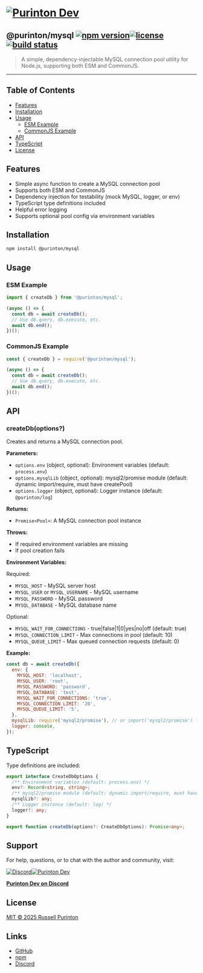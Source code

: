 # [![Purinton Dev](https://purinton.us/logos/brand.png)](https://discord.gg/QSBxQnX7PF)

## @purinton/mysql [![npm version](https://img.shields.io/npm/v/@purinton/mysql.svg)](https://www.npmjs.com/package/@purinton/mysql)[![license](https://img.shields.io/github/license/purinton/mysql.svg)](LICENSE)[![build status](https://github.com/purinton/mysql/actions/workflows/nodejs.yml/badge.svg)](https://github.com/purinton/mysql/actions)

> A simple, dependency-injectable MySQL connection pool utility for Node.js, supporting both ESM and CommonJS.

---

## Table of Contents

- [Features](#features)
- [Installation](#installation)
- [Usage](#usage)
  - [ESM Example](#esm-example)
  - [CommonJS Example](#commonjs-example)
- [API](#api)
- [TypeScript](#typescript)
- [License](#license)

## Features

- Simple async function to create a MySQL connection pool
- Supports both ESM and CommonJS
- Dependency injection for testability (mock MySQL, logger, or env)
- TypeScript type definitions included
- Helpful error logging
- Supports optional pool config via environment variables

## Installation

```bash
npm install @purinton/mysql
```

## Usage

### ESM Example

```js
import { createDb } from '@purinton/mysql';

(async () => {
  const db = await createDb();
  // Use db.query, db.execute, etc.
  await db.end();
})();
```

### CommonJS Example

```js
const { createDb } = require('@purinton/mysql');

(async () => {
  const db = await createDb();
  // Use db.query, db.execute, etc.
  await db.end();
})();
```

## API

### createDb(options?)

Creates and returns a MySQL connection pool.

**Parameters:**

- `options.env` (object, optional): Environment variables (default: `process.env`)
- `options.mysqlLib` (object, optional): mysql2/promise module (default: dynamic import/require, must have createPool)
- `options.logger` (object, optional): Logger instance (default: `@purinton/log`)

**Returns:**

- `Promise<Pool>`: A MySQL connection pool instance

**Throws:**

- If required environment variables are missing
- If pool creation fails

**Environment Variables:**

Required:

- `MYSQL_HOST` - MySQL server host
- `MYSQL_USER` or `MYSQL_USERNAME` - MySQL username
- `MYSQL_PASSWORD` - MySQL password
- `MYSQL_DATABASE` - MySQL database name

Optional:

- `MYSQL_WAIT_FOR_CONNECTIONS` - true|false|1|0|yes|no|off (default: true)
- `MYSQL_CONNECTION_LIMIT` - Max connections in pool (default: 10)
- `MYSQL_QUEUE_LIMIT` - Max queued connection requests (default: 0)

**Example:**

```js
const db = await createDb({
  env: {
    MYSQL_HOST: 'localhost',
    MYSQL_USER: 'root',
    MYSQL_PASSWORD: 'password',
    MYSQL_DATABASE: 'test',
    MYSQL_WAIT_FOR_CONNECTIONS: 'true',
    MYSQL_CONNECTION_LIMIT: '20',
    MYSQL_QUEUE_LIMIT: '5',
  },
  mysqlLib: require('mysql2/promise'), // or import('mysql2/promise') for ESM
  logger: console,
});
```

## TypeScript

Type definitions are included:

```ts
export interface CreateDbOptions {
  /** Environment variables (default: process.env) */
  env?: Record<string, string>;
  /** mysql2/promise module (default: dynamic import/require, must have createPool) */
  mysqlLib?: any;
  /** Logger instance (default: log) */
  logger?: any;
}

export function createDb(options?: CreateDbOptions): Promise<any>;
```

## Support

For help, questions, or to chat with the author and community, visit:

[![Discord](https://purinton.us/logos/discord_96.png)](https://discord.gg/QSBxQnX7PF)[![Purinton Dev](https://purinton.us/logos/purinton_96.png)](https://discord.gg/QSBxQnX7PF)

**[Purinton Dev on Discord](https://discord.gg/QSBxQnX7PF)**

## License

[MIT © 2025 Russell Purinton](LICENSE)

## Links

- [GitHub](https://github.com/purinton/mysql)
- [npm](https://www.npmjs.com/package/@purinton/mysql)
- [Discord](https://discord.gg/QSBxQnX7PF)
